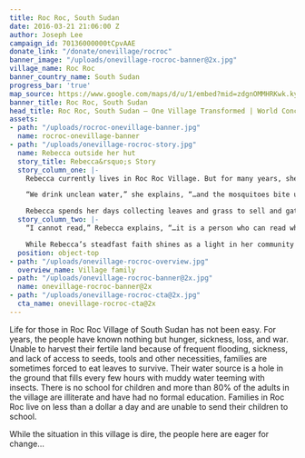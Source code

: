 ```yaml
---
title: Roc Roc, South Sudan
date: 2016-03-21 21:06:00 Z
author: Joseph Lee
campaign_id: 70136000000tCpvAAE
donate_link: "/donate/onevillage/rocroc"
banner_image: "/uploads/onevillage-rocroc-banner@2x.jpg"
village_name: Roc Roc
banner_country_name: South Sudan
progress_bar: 'true'
map_source: https://www.google.com/maps/d/u/1/embed?mid=zdgnOMMHRKwk.kyQKECvNfV1A
banner_title: Roc Roc, South Sudan
head_title: Roc Roc, South Sudan — One Village Transformed | World Concern
assets:
- path: "/uploads/rocroc-onevillage-banner.jpg"
  name: rocroc-onevillage-banner
- path: "/uploads/onevillage-rocroc-story.jpg"
  name: Rebecca outside her hut
  story_title: Rebecca&rsquo;s Story
  story_column_one: |-
    Rebecca currently lives in Roc Roc Village. But for many years, she and her family went from village to village, fleeing the ongoing violence that plagues her nation still today. It was this violence that eventually killed Rebecca’s husband who was a soldier at the time. Not only is Rebecca a widow, but she has lost four of her eight children from various waterborne illnesses as well as malnutrition.

    “We drink unclean water,” she explains, “…and the mosquitoes bite us openly without mosquito nets.”

    Rebecca spends her days collecting leaves and grass to sell and gathers dirty water from a nearby pond. Although Rebecca has recently become a Christian, she still worries for her children’s safety and health and knows that they are in danger of becoming sick, like her other children did.
  story_column_two: |-
    “I cannot read,” Rebecca explains, “…it is a person who can read who knows about the future, but for me, I just look up to God for everything.”

    While Rebecca’s steadfast faith shines as a light in her community that is in need of some of life’s most basic necessities, she needs encouragement from someone like you who will walk alongside her on the long journey towards holistic transformation.
  position: object-top
- path: "/uploads/onevillage-rocroc-overview.jpg"
  overview_name: Village family
- path: "/uploads/onevillage-rocroc-banner@2x.jpg"
  name: onevillage-rocroc-banner@2x
- path: "/uploads/onevillage-rocroc-cta@2x.jpg"
  cta_name: onevillage-rocroc-cta@2x
---
```


Life for those in Roc Roc Village of South Sudan has not been easy. For years, the people have known nothing but hunger, sickness, loss, and war. Unable to harvest their fertile land because of frequent flooding, sickness, and lack of access to seeds, tools and other necessities, families are sometimes forced to eat leaves to survive. Their water source is a hole in the ground that fills every few hours with muddy water teeming with insects. There is no school for children and more than 80% of the adults in the village are illiterate and have had no formal education. Families in Roc Roc live on less than a dollar a day and are unable to send their children to school.

While the situation in this village is dire, the people here are eager for change…
